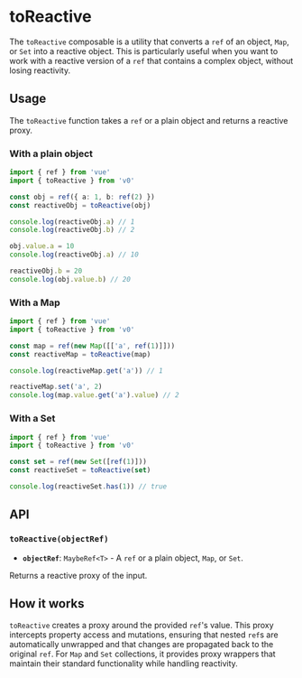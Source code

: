# toReactive

The `toReactive` composable is a utility that converts a `ref` of an object, `Map`, or `Set` into a reactive object. This is particularly useful when you want to work with a reactive version of a `ref` that contains a complex object, without losing reactivity.

## Usage

The `toReactive` function takes a `ref` or a plain object and returns a reactive proxy.

### With a plain object

```typescript
import { ref } from 'vue'
import { toReactive } from 'v0'

const obj = ref({ a: 1, b: ref(2) })
const reactiveObj = toReactive(obj)

console.log(reactiveObj.a) // 1
console.log(reactiveObj.b) // 2

obj.value.a = 10
console.log(reactiveObj.a) // 10

reactiveObj.b = 20
console.log(obj.value.b) // 20
```

### With a Map

```typescript
import { ref } from 'vue'
import { toReactive } from 'v0'

const map = ref(new Map([['a', ref(1)]]))
const reactiveMap = toReactive(map)

console.log(reactiveMap.get('a')) // 1

reactiveMap.set('a', 2)
console.log(map.value.get('a').value) // 2
```

### With a Set

```typescript
import { ref } from 'vue'
import { toReactive } from 'v0'

const set = ref(new Set([ref(1)]))
const reactiveSet = toReactive(set)

console.log(reactiveSet.has(1)) // true
```

## API

### `toReactive(objectRef)`

- **`objectRef`**: `MaybeRef<T>` - A `ref` or a plain object, `Map`, or `Set`.

Returns a reactive proxy of the input.

## How it works

`toReactive` creates a proxy around the provided `ref`'s value. This proxy intercepts property access and mutations, ensuring that nested `ref`s are automatically unwrapped and that changes are propagated back to the original `ref`. For `Map` and `Set` collections, it provides proxy wrappers that maintain their standard functionality while handling reactivity.
